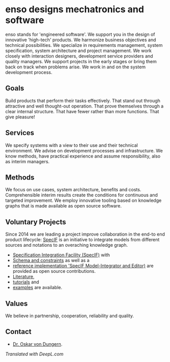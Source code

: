 # enso designs mechatronics and software

enso stands for 'engineered software'. 
We support you in the design of innovative 'high-tech' products. We harmonize business objectives and technical possibilities. 
We specialize in requirements management, system specification, system architecture and project management. 
We work closely with interaction designers, development service providers and quality managers. 
We support projects in the early stages or bring them back on track when problems arise. 
We work in and on the system development process.

## Goals

Build products that perform their tasks effectively. That stand out through attractive and well thought-out operation. That prove themselves through a clear internal structure. That have fewer rather than more functions. That give pleasure!﻿

## Services

We specify systems with a view to their use and their technical environment.
We advise on development processes and infrastructure.
We know methods, have practical experience and assume responsibility, also as interim managers.

## Methods

We focus on use cases, system architecture, benefits and costs.
Comprehensible interim results create the conditions for continuous and targeted improvement.
We employ innovative tooling based on knowledge graphs that is made available as open source software.

## Voluntary Projects

Since 2014 we are leading a project improve collaboration in the end-to end product lifecycle: [SpecIF](https://specif.de) is an initiative to integrate models from different sources and notations to an overaching knowledge graph. 
- [Specification Integration Facility (SpecIF)](https://github.com/GfSE/SpecIF) with
- [Schema and constraints](https://github.com/GfSE/SpecIF-Schema) as well as a 
- [reference implementation 'SpecIF Model-Integrator and Editor)](https://github.com/GfSE/SpecIF-Viewer) 
are provided as open source contributions. 
- [Literature](https://specif.de/en/#literature), 
- [tutorials](https://github.com/GfSE/SpecIF/tree/master/tutorials/v1.0) and 
- [examples](https://specif.de/en/#examples) 
are available.

## Values

We believe in partnership, cooperation, reliability and quality.

## Contact
- [Dr. Oskar von Dungern](mailto:od@enso-managers.de).


*Translated with DeepL.com*
